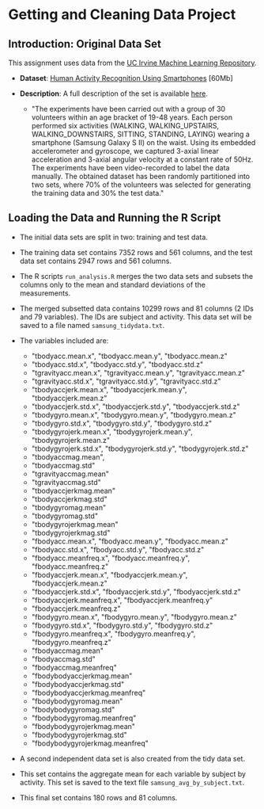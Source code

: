Getting and Cleaning Data Project
=================================

## Introduction: Original Data Set

This assignment uses data from the <a href="http://archive.ics.uci.edu/ml/">UC Irvine Machine
Learning Repository</a>. 

* <b>Dataset</b>: <a href="https://d396qusza40orc.cloudfront.net/getdata%2Fprojectfiles%2FUCI%20HAR%20Dataset.zip">Human Activity Recognition Using Smartphones</a> [60Mb]

* <b>Description</b>: A full description of the set is available <a href="http://archive.ics.uci.edu/ml/datasets/Human+Activity+Recognition+Using+Smartphones">here</a>.
	- "The experiments have been carried out with a group of 30 volunteers within an age bracket of 19-48 years. Each person performed six activities (WALKING, WALKING_UPSTAIRS, WALKING_DOWNSTAIRS, SITTING, STANDING, LAYING) wearing a smartphone (Samsung Galaxy S II) on the waist. Using its embedded accelerometer and gyroscope, we captured 3-axial linear acceleration and 3-axial angular velocity at a constant rate of 50Hz. The experiments have been video-recorded to label the data manually. The obtained dataset has been randomly partitioned into two sets, where 70% of the volunteers was selected for generating the training data and 30% the test data."

## Loading the Data and Running the R Script

* The initial data sets are split in two: training and test data.

* The training data set contains 7352 rows and 561 columns, and the test data set contains 2947 rows and 561 columns.

* The R scripts `run_analysis.R` merges the two data sets and subsets the columns only to the mean and standard deviations of the measurements.

* The merged subsetted data contains 10299 rows and 81 columns (2 IDs and 79 variables). The IDs are subject and activity. This data set will be saved to a file named `samsung_tidydata.txt`.

* The variables included are:

	- "tbodyacc.mean.x", "tbodyacc.mean.y", "tbodyacc.mean.z" 
	- "tbodyacc.std.x", "tbodyacc.std.y", "tbodyacc.std.z" 
	- "tgravityacc.mean.x", "tgravityacc.mean.y", "tgravityacc.mean.z" 
	- "tgravityacc.std.x", "tgravityacc.std.y", "tgravityacc.std.z" 
	- "tbodyaccjerk.mean.x", "tbodyaccjerk.mean.y", "tbodyaccjerk.mean.z" 
	- "tbodyaccjerk.std.x", "tbodyaccjerk.std.y", "tbodyaccjerk.std.z" 
	- "tbodygyro.mean.x", "tbodygyro.mean.y", "tbodygyro.mean.z" 
	- "tbodygyro.std.x", "tbodygyro.std.y", "tbodygyro.std.z" 
	- "tbodygyrojerk.mean.x", "tbodygyrojerk.mean.y", "tbodygyrojerk.mean.z" 
	- "tbodygyrojerk.std.x", "tbodygyrojerk.std.y", "tbodygyrojerk.std.z" 
	- "tbodyaccmag.mean", 
	- "tbodyaccmag.std"
	- "tgravityaccmag.mean" 
	- "tgravityaccmag.std"
	- "tbodyaccjerkmag.mean"
	- "tbodyaccjerkmag.std" 
	- "tbodygyromag.mean"
	- "tbodygyromag.std"
	- "tbodygyrojerkmag.mean" 
	- "tbodygyrojerkmag.std"
	- "fbodyacc.mean.x", "fbodyacc.mean.y", "fbodyacc.mean.z" 
	- "fbodyacc.std.x", "fbodyacc.std.y", "fbodyacc.std.z" 
	- "fbodyacc.meanfreq.x", "fbodyacc.meanfreq.y", "fbodyacc.meanfreq.z" 
	- "fbodyaccjerk.mean.x", "fbodyaccjerk.mean.y", "fbodyaccjerk.mean.z" 
	- "fbodyaccjerk.std.x", "fbodyaccjerk.std.y", "fbodyaccjerk.std.z" 
	- "fbodyaccjerk.meanfreq.x", "fbodyaccjerk.meanfreq.y" 
	- "fbodyaccjerk.meanfreq.z"
	- "fbodygyro.mean.x", "fbodygyro.mean.y", "fbodygyro.mean.z" 
	- "fbodygyro.std.x", "fbodygyro.std.y", "fbodygyro.std.z" 
	- "fbodygyro.meanfreq.x", "fbodygyro.meanfreq.y", "fbodygyro.meanfreq.z" 
	- "fbodyaccmag.mean"
	- "fbodyaccmag.std"
	- "fbodyaccmag.meanfreq" 
	- "fbodybodyaccjerkmag.mean"
	- "fbodybodyaccjerkmag.std" 
	- "fbodybodyaccjerkmag.meanfreq" 
	- "fbodybodygyromag.mean" 
	- "fbodybodygyromag.std"
	- "fbodybodygyromag.meanfreq" 
	- "fbodybodygyrojerkmag.mean" 
	- "fbodybodygyrojerkmag.std" 
	- "fbodybodygyrojerkmag.meanfreq" 

* A second independent data set is also created from the tidy data set.

* This set contains the aggregate mean for each variable by subject by activity. This set is saved to the text file `samsung_avg_by_subject.txt`.

* This final set contains 180 rows and 81 columns.
